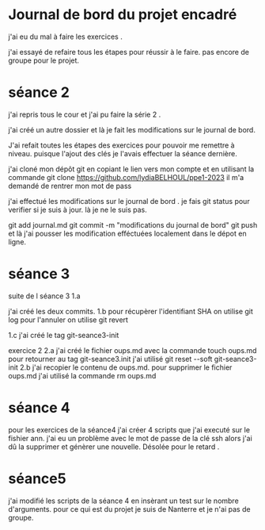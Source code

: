 # Journal de bord du projet encadré

j'ai eu du mal à faire les exercices .

j'ai essayé de refaire tous les étapes pour réussir à le faire. pas encore de groupe pour le projet.

# séance 2

j'ai repris tous le cour et j'ai pu faire la série 2 .

j'ai créé un autre dossier et là je fait les modifications sur le journal de bord.

J'ai refait toutes les étapes des exercices pour pouvoir me remettre à niveau. puisque l'ajout des clés je l'avais effectuer la séance dernière.

j'ai cloné mon dépôt git en copiant le lien vers mon compte et en utilisant la commande git clone https://github.com/lydiaBELHOUL/ppe1-2023 il
m'a demandé de rentrer mon mot de pass

j'ai effectué les modifications sur le journal de bord .
je fais git status pour verifier si je suis à jour.
là je ne le suis pas.


git add journal.md
git commit -m "modifications du journal de bord"
git push
et là j'ai pousser les modification efféctuées  localement dans le dépot en ligne.




# séance 3
suite de l séance 3
1.a

j'ai créé les deux commits.
1.b
  pour récupèrer l'identifiant SHA on utilise git log
  pour l'annuler on utilise git revert

1.c j'ai créé le tag git-seance3-init

exercice 2
2.a j'ai créé le fichier oups.md avec la commande touch oups.md
pour retourner au tag git-seance3.init j'ai utilisé git reset --soft git-seance3-init
2.b
j'ai recopier le contenu de oups.md.
pour supprimer le fichier oups.md j'ai utilisé la commande rm oups.md

# séance 4
pour les exercices de la séance4
j'ai créer 4 scripts que j'ai executé sur le fishier ann.
j'ai eu un problème avec le mot de passe de la clé ssh alors j'ai dû la supprimer et génèrer une nouvelle.
Désolée pour le retard .

# séance5
j'ai modifié les scripts de la séance 4 en insèrant un test sur le nombre d'arguments.
pour ce qui est du projet je suis de Nanterre et je n'ai pas de groupe.

